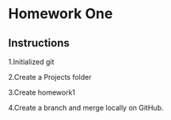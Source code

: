 # Homework One
## Instructions
1.Initialized git

2.Create a Projects folder

3.Create homework1

4.Create a branch and merge locally on GitHub.
